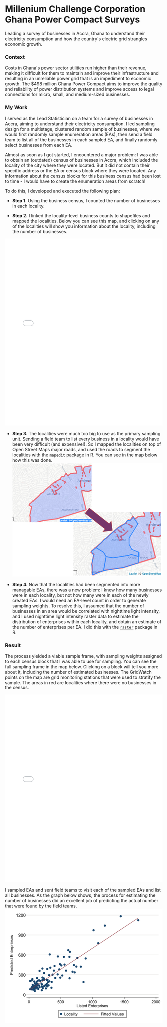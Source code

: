 # Millenium Challenge Corporation Ghana Power Compact Surveys
Leading a survey of businesses in Accra, Ghana to understand their electricity consumption and how the country's electric grid strangles economic growth.

### Context
Costs in Ghana's power sector utilities run higher than their revenue, making it difficult for them to maintain and improve their infrastructure and resulting in an unreliable power grid that is an impediment to economic growth. The $498 million Ghana Power Compact aims to improve the quality and reliability of power distribution systems and improve access to legal connections for micro, small, and medium-sized businesses.

### My Work
I served as the Lead Statistician on a team for a survey of businesses in Accra, aiming to understand their electricity consumption. I led sampling design for a multistage, clustered random sample of businesses, where we would first randomly sample enumeration areas (EAs), then send a field team to list all of the businesses in each sampled EA, and finally randomly select businesses from each EA.

Almost as soon as I got started, I encountered a major problem: I was able to obtain an (outdated) census of businesses in Accra, which included the locality of the city where they were located. But it did not contain their specific address or the EA or census block where they were located. Any information about the census blocks for this business census had been lost to time - I would have to create the enumeration areas from scratch!

To do this, I developed and executed the following plan:
- **Step 1.** Using the business census, I counted the number of businesses in each locality.

- **Step 2.** I linked the locality-level business counts to shapefiles and mapped the localities. Below you can see this map, and clicking on any of the localities will show you information about the locality, including the number of businesses.
<iframe src="/assets/img/map1_gss_data.html" height="600px" width="100%" style="border:none;"></iframe>

- **Step 3.** The localities were much too big to use as the primary sampling unit. Sending a field team to list every business in a locality would have been very difficult (and expensive!). So I mapped the localities on top of Open Street Maps major roads, and used the roads to segment the localities with the [`mapedit`](https://github.com/r-spatial/mapedit) package in R. You can see in the map below how this was done.
![sementlocalities](/assets/img/sementlocalities.png)

- **Step 4.** Now that the localities had been segmented into more managable EAs, there was a new problem: I knew how many businesses were in each locality, but not how many were in each of the newly created EAs. I would need an EA-level count in order to generate sampling weights. To resolve this, I assumed that the number of businesses in an area would be correlated with nighttime light intensity, and I used nighttime light intensity raster data to estimate the distribution of enterprises within each locality, and obtain an estimate of the number of enterprises per EA. I did this with the [`raster`](https://rspatial.org/raster/pkg/index.html) package in R.

### Result
The process yielded a viable sample frame, with sampling weights assigned to each census block that I was able to use for sampling. You can see the full sampling frame in the map below. Clicking on a block will tell you more about it, including the number of estimated businesses. The GridWatch points on the map are grid monitoring stations that were used to stratify the sample. The areas in red are localities where there were no businesses in the census.
<iframe src="/assets/img/E EA Map.html" height="600px" width="100%" style="border:none;"></iframe>

I sampled EAs and sent field teams to visit each of the sampled EAs and list all businesses. As the graph below shows, the process for estimating the number of businesses did an excellent job of predicting the actual number that were found by the field teams.
![predictedbusinesses](/assets/img/predictedbusinesses.png)
